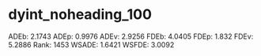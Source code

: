 # dyint_noheading_100

ADEb: 2.1743
ADEp: 0.9976
ADEv: 2.9256
FDEb: 4.0405
FDEp: 1.832
FDEv: 5.2886
Rank: 1453
WSADE: 1.6421
WSFDE: 3.0092